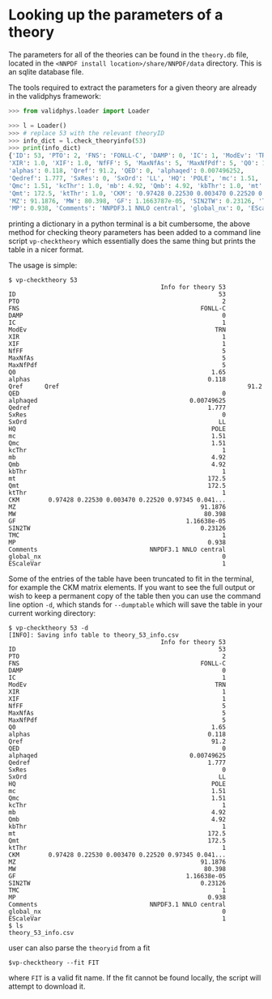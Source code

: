 # Looking up the parameters of a theory

The parameters for all of the theories can be found in the `theory.db` file,
located in the `<NNPDF install location>/share/NNPDF/data` directory. This is
an sqlite database file.

The tools required to extract the parameters for a given theory are already in
the validphys framework:

```python
>>> from validphys.loader import Loader

>>> l = Loader()
>>> # replace 53 with the relevant theoryID
>>> info_dict = l.check_theoryinfo(53)
>>> print(info_dict)
{'ID': 53, 'PTO': 2, 'FNS': 'FONLL-C', 'DAMP': 0, 'IC': 1, 'ModEv': 'TRN',
'XIR': 1.0, 'XIF': 1.0, 'NfFF': 5, 'MaxNfAs': 5, 'MaxNfPdf': 5, 'Q0': 1.65,
'alphas': 0.118, 'Qref': 91.2, 'QED': 0, 'alphaqed': 0.007496252,
'Qedref': 1.777, 'SxRes': 0, 'SxOrd': 'LL', 'HQ': 'POLE', 'mc': 1.51,
'Qmc': 1.51, 'kcThr': 1.0, 'mb': 4.92, 'Qmb': 4.92, 'kbThr': 1.0, 'mt': 172.5,
'Qmt': 172.5, 'ktThr': 1.0, 'CKM': '0.97428 0.22530 0.003470 0.22520 0.97345 0.041000 0.00862 0.04030 0.999152',
'MZ': 91.1876, 'MW': 80.398, 'GF': 1.1663787e-05, 'SIN2TW': 0.23126, 'TMC': 1,
'MP': 0.938, 'Comments': 'NNPDF3.1 NNLO central', 'global_nx': 0, 'EScaleVar': 1}
```

printing a dictionary in a python terminal is a bit cumbersome, the above
method for checking theory parameters has been added to a command line
script `vp-checktheory` which essentially does the same thing but prints the
table in a nicer format.

The usage is simple:

```
$ vp-checktheory 53
                                          Info for theory 53
ID                                                        53
PTO                                                        2
FNS                                                  FONLL-C
DAMP                                                       0
IC                                                         1
ModEv                                                    TRN
XIR                                                        1
XIF                                                        1
NfFF                                                       5
MaxNfAs                                                    5
MaxNfPdf                                                   5
Q0                                                      1.65
alphas                                                 0.118
Qref      Qref                                                    91.2
QED                                                        0
alphaqed                                          0.00749625
Qedref                                                 1.777
SxRes                                                      0
SxOrd                                                     LL
HQ                                                      POLE
mc                                                      1.51
Qmc                                                     1.51
kcThr                                                      1
mb                                                      4.92
Qmb                                                     4.92
kbThr                                                      1
mt                                                     172.5
Qmt                                                    172.5
ktThr                                                      1
CKM        0.97428 0.22530 0.003470 0.22520 0.97345 0.041...
MZ                                                   91.1876
MW                                                    80.398
GF                                               1.16638e-05
SIN2TW                                               0.23126
TMC                                                        1
MP                                                     0.938
Comments                               NNPDF3.1 NNLO central
global_nx                                                  0
EScaleVar                                                  1
```

Some of the entries of the table have been truncated to fit in the terminal, for
example the CKM matrix elements. If you want to see the
full output or wish to keep a permanent copy of the table then you can use the
command line option `-d`, which stands for `--dumptable` which will save the
table in your current working directory:

```
$ vp-checktheory 53 -d
[INFO]: Saving info table to theory_53_info.csv
                                          Info for theory 53
ID                                                        53
PTO                                                        2
FNS                                                  FONLL-C
DAMP                                                       0
IC                                                         1
ModEv                                                    TRN
XIR                                                        1
XIF                                                        1
NfFF                                                       5
MaxNfAs                                                    5
MaxNfPdf                                                   5
Q0                                                      1.65
alphas                                                 0.118
Qref                                                    91.2
QED                                                        0
alphaqed                                          0.00749625
Qedref                                                 1.777
SxRes                                                      0
SxOrd                                                     LL
HQ                                                      POLE
mc                                                      1.51
Qmc                                                     1.51
kcThr                                                      1
mb                                                      4.92
Qmb                                                     4.92
kbThr                                                      1
mt                                                     172.5
Qmt                                                    172.5
ktThr                                                      1
CKM        0.97428 0.22530 0.003470 0.22520 0.97345 0.041...
MZ                                                   91.1876
MW                                                    80.398
GF                                               1.16638e-05
SIN2TW                                               0.23126
TMC                                                        1
MP                                                     0.938
Comments                               NNPDF3.1 NNLO central
global_nx                                                  0
EScaleVar                                                  1
$ ls
theory_53_info.csv
```

user can also parse the `theoryid` from a fit

```
$vp-checktheory --fit FIT
```

where `FIT` is a valid fit name. If the fit cannot be found locally, the script
will attempt to download it.
